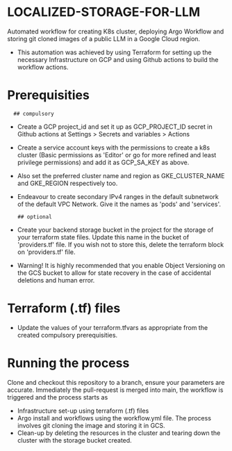 # LOCALIZED-STORAGE-FOR-LLM
Automated workflow for creating K8s cluster, deploying Argo Workflow and storing git cloned images of a public LLM in a Google Cloud region.

- This automation was achieved by using Terraform for setting up the necessary Infrastructure on GCP and using Github actions to build the workflow actions.

# Prerequisities
      ## compulsory
- Create a GCP project_id and set it up as GCP_PROJECT_ID secret in Github actions at Settings > Secrets and variables > Actions 
- Create a service account keys with the permissions to create a k8s cluster (Basic permissions as 'Editor' or go for more refined and least privilege permissions) and add it as GCP_SA_KEY as above.
- Also set the preferred cluster name and region as GKE_CLUSTER_NAME and GKE_REGION respectively too. 
- Endeavour to create secondary IPv4 ranges in the default subnetwork of the default VPC Network. Give it the names as 'pods' and 'services'. 

      ## optional 
- Create your backend storage bucket in the project for the storage of your terraform state files. Update this name in the bucket of 'providers.tf' file. If you wish not to store this, delete the terraform block on 'providers.tf' file.
- Warning! It is highly recommended that you enable Object Versioning on the GCS bucket to allow for state recovery in the case of accidental deletions and human error.

# Terraform (.tf) files
- Update the values of your terraform.tfvars as appropriate from the created compulsory prerequisities.

# Running the process
Clone and checkout this repository to a branch, ensure your parameters are accurate. Immediately the pull-request is merged into main, the workflow is triggered and the process starts as 
- Infrastructure set-up using terraform (.tf) files
- Argo install and workflows using the workflow.yml file. The process involves git cloning the image and storing it in GCS.
- Clean-up by deleting the resources in the cluster and tearing down the cluster with the storage bucket created.

